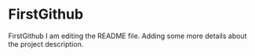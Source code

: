 # FirstGithub
FirstGithub
I am editing the README file. Adding some more details about the project description.
